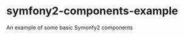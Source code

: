 symfony2-components-example
===========================

An example of some basic Symonfy2 components
